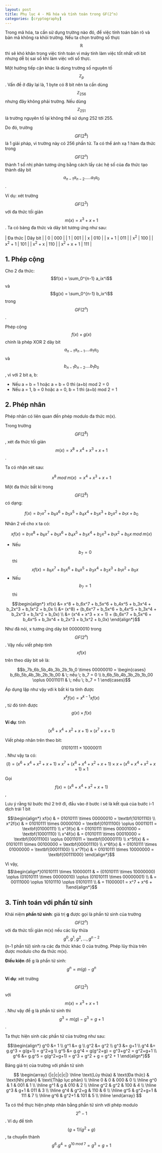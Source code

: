 ```yaml
---
layout: post
title: Phụ lục 4 - Mã hóa và tính toán trong GF(2^n)
categories: [cryptography]
---
```

Trong mã hóa, ta cần sử dụng trường nào đó, để việc tính toán bản rõ và bản mã không ra khỏi trường. Nếu ta chọn trường số thực $$\mathbb{R}$$ thì sẽ khó khăn trong việc tính toán vì máy tính làm việc tốt nhất với bit nhưng dễ bị sai số khi làm việc với số thực. 

Một hướng tiếp cận khác là dùng trường số nguyên tố $$\mathbb{Z}_p$$. Vấn đề ở đây lại là, 1 byte có 8 bit nên ta cần dùng $$\mathbb{Z}_{256}$$ nhưng đây không phải trường. Nếu dùng $$\mathbb{Z}_{251}$$ là trường nguyên tố lại không thể sử dụng 252 tới 255.

Do đó, trường $$GF(2^8)$$ là 1 giải pháp, vì trường này có 256 phần tử. Ta có thể ánh xạ 1 hàm đa thức trong $$GF(2^n)$$ thành 1 số nhị phân tương ứng bằng cách lấy các hệ số của đa thức tạo thành dãy bit $$a_{n-1}a_{n-2}.....a_1a_0$$.

Ví dụ: xét trường $$GF(2^3)$$ với đa thức tối giản $$m(x) = x^3+x+1$$. Ta có bảng đa thức và dãy bit tương ứng như sau:

| Đa thức | Dãy bit |
| 0 | 000 |
| 1 | 001 |
| x | 010 |
| x + 1 | 011 |
| x<sup>2</sup> | 100 |
| x<sup>2</sup> + 1 | 101 |
| x<sup>2</sup> + x | 110 |
| x<sup>2</sup> + x + 1 | 111 |

## 1. Phép cộng

Cho 2 đa thức: $$f(x) = \sum_0^{n-1} a_ix^i$$ và $$g(x) = \sum_0^{n-1} b_ix^i$$ trong $$GF(2^n)$$.

Phép cộng $$f(x)+g(x)$$ chính là phép XOR 2 dãy bit $$a_{n-1}a_{n-1}....a_1a_0$$ và $$b_{n-1}b_{n-2}....b_1b_0$$, vì với 2 bit a, b:

- Nếu a = b = 1 hoặc a = b = 0 thì (a+b) mod 2 = 0
- Nếu a = 1, b = 0 hoặc a = 0, b = 1 thì (a+b) mod 2 = 1

## 2. Phép nhân
Phép nhân có liên quan đến phép modulo đa thức m(x).

Trong trường $$GF(2^8)$$, xét đa thức tối giản $$m(x) = x^8 + x^4 + x^3 + x + 1$$.

Ta có nhận xét sau:

$$x^8 \; mod \; m(x) \; = x^4 + x^3 + x + 1 \tag{*}$$

Một đa thức bất kì trong $$GF(2^8)$$ có dạng: 

$$f(x) = b_7x^7 + b_6x^6 + b_5x^5 + b_4x^4 + b_3x^3 + b_2x^2 + b_1x + b_0$$

Nhân 2 vế cho x ta có:

$$xf(x) = b_7x^8 + b_6x^7 + b_5x^6 + b_4x^5 + b_3x^4 + b_2x^3 + b_1x^2 + b_0x \; mod \; m(x)$$

- Nếu $$b_7=0$$ thì $$xf(x) = b_6x^7 + b_5x^6 + b_4x^5 + b_3x^4 + b_2x^3 + b_1x^2 + b_0x$$
- Nếu $$b_7=1$$ thì 

$$\begin{align*}
xf(x) &= x^8 + b_6x^7 + b_5x^6 + b_4x^5 + b_3x^4 + b_2x^3 + b_1x^2 + b_0x \\ &= (x^8) + (b_6x^7 + b_5x^6 + b_4x^5 + b_3x^4 + b_2x^3 + b_1x^2 + b_0x) \\ &= (x^4 + x^3 + x + 1) + (b_6x^7 + b_5x^6 + b_4x^5 + b_3x^4 + b_2x^3 + b_1x^2 + b_0x)
\end{align*}$$

Như đã nói, x tương ứng dãy bit 00000010 trong $$GF(2^n)$$. Vậy nếu viết phép tính $$xf(x)$$ trên theo dãy bit sẽ là:

$$b_7b_6b_5b_4b_3b_2b_1b_0 \times 00000010 = 
\begin{cases}
b_6b_5b_4b_3b_2b_1b_00 & \; nếu \; b_7 = 0 \\ b_6b_5b_4b_3b_2b_1b_00 \oplus 00011011 & \; nếu \; b_7 = 1
\end{cases}$$

Áp dụng lặp như vậy với k bất kì ta tính được $$x^kf(x) = x^{k-1} xf(x)$$, từ đó tính được $$g(x) \times f(x)$$

**Ví dụ**: tính $$(x^6 + x^4 + x^2 + x + 1) \times (x^7 + x + 1) \tag{I}$$

Viết phép nhân trên theo bit: $$01010111 \times 10000011$$. Như vậy ta có: $$ (I) = (x^6 + x^4 + x^2 + x + 1) \times x^7 + (x^6 + x^4 + x^2 + x + 1) \times x + (x^6 + x^4 + x^2 + x + 1) \times 1$$

Gọi $$f(x) = (x^6 + x^4 + x^2 + x + 1)$$,

Lưu ý rằng từ bước thứ 2 trở đi, đầu vào ở bước i sẽ là kết quả của bước i-1 dịch trái 1 bit

$$\begin{align*}
xf(x) & = 01010111 \times 00000010 = \textbf{10101110} \\
x^2f(x) & = 01010111 \times 00000100 = \textbf{01011100} \oplus 00011011 = \textbf{01000111} \\
x^3f(x) & = 01010111 \times 00001000 = \textbf{10001110} \\
x^4f(x) & = 01010111 \times 00010000 = \textbf{00011100} \oplus 00011011 = \textbf{00000111} \\
x^5f(x) & = 01010111 \times 00100000 = \textbf{00001110} \\
x^6f(x) & = 01010111 \times 01000000 = \textbf{00011100} \\
x^7f(x) & = 01010111 \times 10000000 = \textbf{00111000}
\end{align*}$$

Vì vậy, $$\begin{align*}01010111 \times 10000011 & = (01010111 \times 10000000) \oplus (01010111 \times 00000010) \oplus (01010111 \times 00000001) \\ & = 00111000 \oplus 10101110 \oplus 01010111 \\ & = 11000001 = x^7 + x^6 + 1\end{align*}$$

## 3. Tính toán với phần tử sinh

Khái niệm **phần tử sinh**: giá trị **g** được gọi là phần tử sinh của trường $$GF(2^n)$$ với đa thức tối giản m(x) nếu các lũy thừa $$g^0, g^1, g^2, ..., g^{n-2}$$ (n-1 phần tử) sinh ra các đa thức khác 0 của trường. Phép lũy thừa trên được modulo cho đa thức m(x).

**Điều kiện** để g là phần tử sinh: $$g^n = m(g) - g^n$$

**Ví dụ**: xét trường $$GF(2^3)$$ với $$m(x)=x^3+x+1$$. Như vậy để g là phần tử sinh thì $$g^3 = m(g) - g^3 = g + 1$$. 

Ta thực hiện sinh các phần tử của trường như sau:

$$\begin{align*}
g^0 &= 1 \\
g^1 &= g \\
g^2 &= g^2 \\
g^3 &= g+1 \\
g^4 &= g.g^3 = g(g+1) = g^2+g \\
g^5 &= g.g^4 = g(g^2+g) = g^3+g^2 = g^2+g+1 \\
g^6 &= g.g^5 = g(g^2+g+1) = g^3 + g^2 + g = g^2 + 1
\end{align*}$$

Bảng giá trị của trường với phần tử sinh

$$
\begin{array} {|c|c|c|c|}
 \hline
 \text{Lũy thừa} & \text{Đa thức} & \text{Nhị phân} & \text{Thập lục phân} \\ 
 \hline
 0 & 0 & 000 & 0 \\ 
 \hline
 g^0 & 1 & 001 & 1 \\
 \hline
 g^1 & g & 010 & 2 \\
 \hline
 g^2 & g^2 & 100 & 4 \\
 \hline
 g^3 & g+1 & 011 & 3 \\
 \hline
 g^4 & g^2+g & 110 & 6 \\
 \hline
 g^5 & g^2+g+1 & 111 & 7 \\
 \hline
 g^6 & g^2+1 & 101 & 5 \\ 
 \hline
\end{array}
$$

Ta có thể thực hiện phép nhân bằng phần tử sinh với phép modulo $$2^n-1$$. Ví dụ để tính $$(g+1)(g^2+g)$$, ta chuyển thành $$g^6.g^4 = g^{10 \; mod \; 7} = g^3 = g+1$$